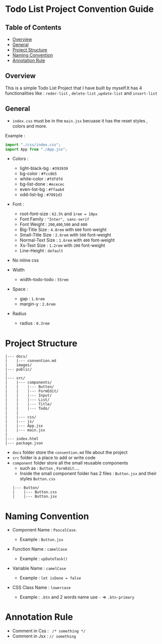 # Todo List Project Convention Guide

## Table of Contents

- [Overview](#overview)
- [General](#general)
- [Project Structure](#project-structure)
- [Naming Convention](#naming-convention)
- [Annotation Rule](#annotation-rule)

## Overview

This is a simple Todo List Project that I have built by myself.It has 4 functionalities like : `reder-list` , `delete-list` ,`update-list` and `insert-list`

## General

- `index.css` must be in the `main.jsx` becuase it has the reset styles , colors and more.

Example :

```javascript
import "./css/index.css";
import App from "./App.jsx";
```

- Colors :

  - light-black-bg : `#393939`
  - bg-color : `#fcc8b5`
  - white-color : `#fdfdfd`
  - bg-list-done : `#ececec`
  - even-list-bg : `#ffaab4`
  - odd-list-bg : `#7891d3`

- Font :

  - root-font-size : `62.5%` and `1rem = 10px`
  - Font Family : `"Inter", sans-serif`
  - Font Weight : `200`,`400`,`500` and `600`
  - Big-Title Size : `4.8rem` with `600` font-weight
  - Small-Title Size : `2.6rem` with `500` font-weight
  - Normal-Text Size : `1.6rem` with `400` font-weight
  - Xs-Text Size : `1.2rem` with `200` font-weight
  - Line-Height : `default`

- No inline css

- Width
  - width-todo-todo : `55rem`
- Space :
  - gap : `1.6rem`
  - margin-y : `2.6rem`
- Radius

  - radius : `0.3rem`

# Project Structure

```
|--- docs/
|    |--- convention.md
|    images/
|--- public/
|
|--- src/
|    |--- components/
|    |    |--- Button/
|    |    |--- FormEdit/
|    |    |--- Input/
|    |    |--- List/
|    |    |--- Title/
|    |    |--- Todo/
|    |
|    |--- css/
|    |--- js/
|    |--- App.jsx
|    |--- main.jsx
|
|--- index.html
|--- package.json
```

- `docs` folder store the `convention.md` file about the project
- `src` folder is a place to add or write code
- `component` folder store all the small reusable components
  - such as : `Button` , `FormEdit`....
  - Inside the small component folder has 2 files : `Button.jsx` and their styles `Button.css`
  ```
  |--- Button/
  |    |--- Button.css
  |    |--- Button.jsx
  ```

# Naming Convention

- Component Name : `PascalCase`.
  - Example : `Button.jsx`
- Function Name : `camelCase`
  - Example : `upDateTask()`
- Variable Name : `camelCase`
  - Example : `let isDone = false`
- CSS Class Name : `lowercase`

  - Example : `.btn` and 2 words name use `-` => `.btn-primary`

# Annotation Rule

- Comment in Css : ` /* something */`
- Comment in Jsx : `// something`
